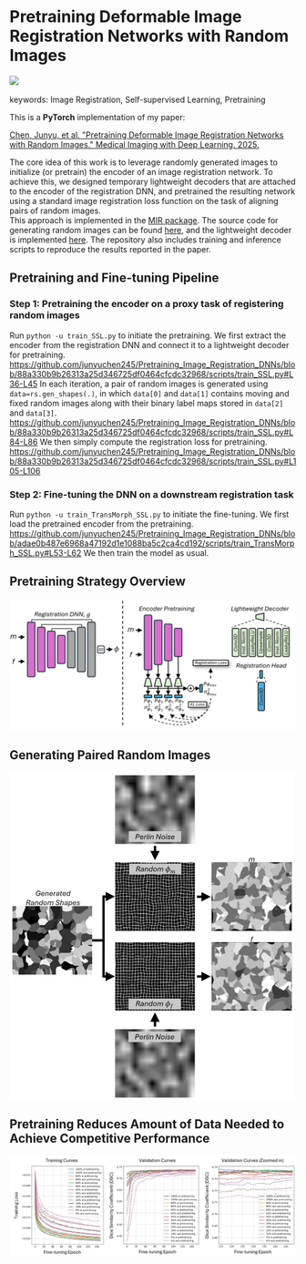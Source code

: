 # Pretraining Deformable Image Registration Networks with Random Images

<a href="https://opensource.org/licenses/MIT"><img src="https://img.shields.io/badge/License-MIT-yellow.svg"></a>

keywords: Image Registration, Self-supervised Learning, Pretraining

This is a **PyTorch** implementation of my paper:

[Chen, Junyu, et al. "Pretraining Deformable Image Registration Networks with Random Images." Medical Imaging with Deep Learning. 2025.](https://openreview.net/forum?id=NJANlZzxfi)

The core idea of this work is to leverage randomly generated images to initialize (or pretrain) the encoder of an image registration network. To achieve this, we designed temporary lightweight decoders that are attached to the encoder of the registration DNN, and pretrained the resulting network using a standard image registration loss function on the task of aligning pairs of random images.\
This approach is implemented in the [MIR package](https://github.com/junyuchen245/MIR). The source code for generating random images can be found [here](https://github.com/junyuchen245/MIR/tree/main/MIR/random_image_generation), and the lightweight decoder is implemented [here](https://github.com/junyuchen245/MIR/blob/main/MIR/models/Selfsupervised_Learning_Heads.py). The repository also includes training and inference scripts to reproduce the results reported in the paper.

## Pretraining and Fine-tuning Pipeline
### Step 1: Pretraining the encoder on a proxy task of registering random images
Run `python -u train_SSL.py` to initiate the pretraining. We first extract the encoder from the registration DNN and connect it to a lightweight decoder for pretraining.
https://github.com/junyuchen245/Pretraining_Image_Registration_DNNs/blob/88a330b9b26313a25d346725df0464cfcdc32968/scripts/train_SSL.py#L36-L45
In each iteration, a pair of random images is generated using `data=rs.gen_shapes(.)`, in which `data[0]` and `data[1]` contains moving and fixed random images along with their binary label maps stored in `data[2]` and `data[3]`.
https://github.com/junyuchen245/Pretraining_Image_Registration_DNNs/blob/88a330b9b26313a25d346725df0464cfcdc32968/scripts/train_SSL.py#L84-L86
We then simply compute the registration loss for pretraining.
https://github.com/junyuchen245/Pretraining_Image_Registration_DNNs/blob/88a330b9b26313a25d346725df0464cfcdc32968/scripts/train_SSL.py#L105-L106
### Step 2: Fine-tuning the DNN on a downstream registration task
Run `python -u train_TransMorph_SSL.py` to initiate the fine-tuning. We first load the pretrained encoder from the pretraining.
https://github.com/junyuchen245/Pretraining_Image_Registration_DNNs/blob/adae0b487e6968a47192d1e1088ba5c2ca4cd192/scripts/train_TransMorph_SSL.py#L53-L62
We then train the model as usual.

## Pretraining Strategy Overview
<img src="https://github.com/junyuchen245/Pretraining_Image_Registration_DNNs/blob/main/figs/overview.jpg" width="800"/>

## Generating Paired Random Images
<img src="https://github.com/junyuchen245/Pretraining_Image_Registration_DNNs/blob/main/figs/gen_images.jpg" width="500"/>

## Pretraining Reduces Amount of Data Needed to Achieve Competitive Performance
<img src="https://github.com/junyuchen245/Pretraining_Image_Registration_DNNs/blob/main/figs/Reducing_Data.jpg" width="800"/>

